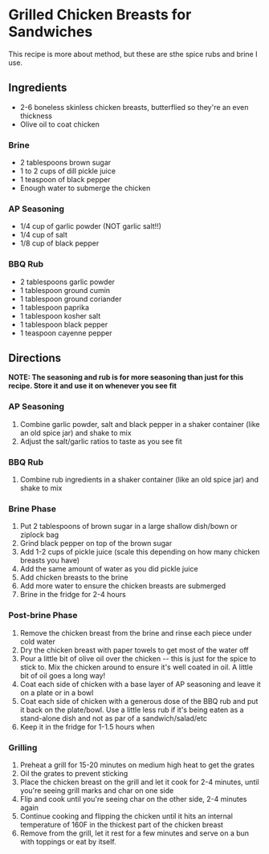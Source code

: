 # Grilled Chicken Breasts for Sandwiches

This recipe is more about method, but these are sthe spice rubs and brine I use.

## Ingredients

- 2-6 boneless skinless chicken breasts, butterflied so they're an even thickness
- Olive oil to coat chicken

### Brine

- 2 tablespoons brown sugar
- 1 to 2 cups of dill pickle juice
- 1 teaspoon of black pepper
- Enough water to submerge the chicken

### AP Seasoning

- 1/4 cup of garlic powder (NOT garlic salt!!)
- 1/4 cup of salt
- 1/8 cup of black pepper

### BBQ Rub

- 2 tablespoons garlic powder
- 1 tablespoon ground cumin
- 1 tablespoon ground coriander
- 1 tablespoon paprika
- 1 tablespoon kosher salt
- 1 tablespoon black pepper
- 1 teaspoon cayenne pepper

## Directions

**NOTE: The seasoning and rub is for more seasoning than just for this recipe. Store it and use it on whenever you see fit**

### AP Seasoning

1. Combine garlic powder, salt and black pepper in a shaker container (like an old spice jar) and shake to mix
2. Adjust the salt/garlic ratios to taste as you see fit

### BBQ Rub

1. Combine rub ingredients in a shaker container (like an old spice jar) and shake to mix

### Brine Phase

1. Put 2 tablespoons of brown sugar in a large shallow dish/bown or ziplock bag
2. Grind black pepper on top of the brown sugar
3. Add 1-2 cups of pickle juice (scale this depending on how many chicken breasts you have)
4. Add the same amount of water as you did pickle juice
5. Add chicken breasts to the brine
6. Add more water to ensure the chicken breasts are submerged
7. Brine in the fridge for 2-4 hours

### Post-brine Phase

1. Remove the chicken breast from the brine and rinse each piece under cold water
2. Dry the chicken breast with paper towels to get most of the water off
3. Pour a little bit of olive oil over the chicken -- this is just for the spice to stick to. Mix the chicken around to ensure it's well coated in oil. A little bit of oil goes a long way!
4. Coat each side of chicken with a base layer of AP seasoning and leave it on a plate or in a bowl
5. Coat each side of chicken with a generous dose of the BBQ rub and put it back on the plate/bowl. Use a little less rub if it's being eaten as a stand-alone dish and not as par of a sandwich/salad/etc
6. Keep it in the fridge for 1-1.5 hours when

### Grilling

1. Preheat a grill for 15-20 minutes on medium high heat to get the grates
2. Oil the grates to prevent sticking
3. Place the chicken breast on the grill and let it cook for 2-4 minutes, until you're seeing grill marks and char on one side
4. Flip and cook until you're seeing char on the other side, 2-4 minutes again
5. Continue cooking and flipping the chicken until it hits an internal temperature of 160F in the thickest part of the chicken breast
6. Remove from the grill, let it rest for a few minutes and serve on a bun with toppings or eat by itself.
